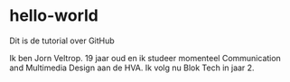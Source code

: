# hello-world
Dit is de tutorial over GitHub

Ik ben Jorn Veltrop. 19 jaar oud en ik studeer momenteel Communication and Multimedia Design aan de HVA.
Ik volg nu Blok Tech in jaar 2.
